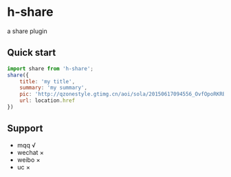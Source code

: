 # h-share
a share plugin

## Quick start

```javascript
import share from 'h-share';
share({
    title: 'my title',
    summary: 'my summary',
    pic: 'http://qzonestyle.gtimg.cn/aoi/sola/20150617094556_OvfOpoRKRB.png',
    url: location.href
})
```

## Support

- mqq √ 
- wechat ×
- weibo ×
- uc ×